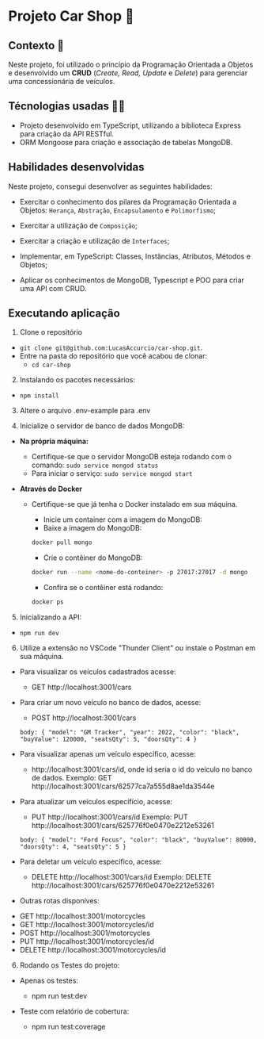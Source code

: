 # Projeto Car Shop :red_car:

## Contexto :selfie:

Neste projeto, foi utilizado o princípio da Programação Orientada a Objetos e desenvolvido um **CRUD** (_Create, Read, Update_ e _Delete_) para gerenciar uma concessionária de veículos.

## Técnologias usadas :technologist:

- Projeto desenvolvido em TypeScript, utilizando a biblioteca Express para criação da API RESTful.
- ORM Mongoose para criação e associação de tabelas MongoDB.

## Habilidades desenvolvidas

Neste projeto, consegui desenvolver as seguintes habilidades:

- Exercitar o conhecimento dos pilares da Programação Orientada a Objetos: `Herança`, `Abstração`, `Encapsulamento` e `Polimorfismo`;

- Exercitar a utilização de `Composição`;

- Exercitar a criação e utilização de `Interfaces`;

- Implementar, em TypeScript: Classes, Instâncias, Atributos, Métodos e Objetos;

- Aplicar os conhecimentos de MongoDB, Typescript e POO para criar uma API com CRUD.

## Executando aplicação

1. Clone o repositório
  * `git clone git@github.com:LucasAccurcio/car-shop.git`.
  * Entre na pasta do repositório que você acabou de clonar:
    * `cd car-shop`

2. Instalando os pacotes necessários:
  - `npm install`

3. Altere o arquivo .env-example para .env

4. Inicialize o servidor de banco de dados MongoDB:
  - **Na própria máquina:**
    * Certifique-se que o servidor MongoDB esteja rodando com o comando:
      `sudo service mongod status`
    - Para iniciar o serviço:
      `sudo service mongod start`
    
  - **Através do Docker**
    * Certifique-se que já tenha o Docker instalado em sua máquina.
      - Inicie um container com a imagem do MongoDB:
       - Baixe a imagem do MongoDB:

        ```sh
        docker pull mongo
        ```

        - Crie o contêiner do MongoDB:

        ```sh
        docker run --name <nome-do-conteiner> -p 27017:27017 -d mongo
        ```

        - Confira se o contêiner está rodando:

        ```sh
        docker ps
        ```

5. Inicializando a API:
  - `npm run dev`

6. Utilize a extensão no VSCode "Thunder Client" ou instale o Postman em sua máquina.
  - Para visualizar os veículos cadastrados acesse:
    * GET http://localhost:3001/cars

  - Para criar um novo veículo no banco de dados, acesse:
    * POST http://localhost:3001/cars
    
    `body: {
      "model": "GM Tracker",
      "year": 2022,
      "color": "black",
      "buyValue": 120000,
      "seatsQty": 5,
      "doorsQty": 4
    }`

  - Para visualizar apenas um veículo específico, acesse:
    * http://localhost:3001/cars/id, onde id seria o id do veículo no banco de dados.
      Exemplo: GET http://localhost:3001/cars/62577ca7a555d8ae1da3544e

  - Para atualizar um veículos especifício, acesse:
    * PUT http://localhost:3001/cars/id
      Exemplo: PUT http://localhost:3001/cars/625776f0e0470e2212e53261

    `body: {
      "model": "Ford Focus",
      "color": "black",
      "buyValue": 80000,
      "doorsQty": 4,
      "seatsQty": 5
    }`

  - Para deletar um veículo específico, acesse:
    * DELETE http://localhost:3001/cars/id
      Exemplo: DELETE http://localhost:3001/cars/625776f0e0470e2212e53261

  - Outras rotas disponíves:
  * GET http://localhost:3001/motorcycles
  * GET http://localhost:3001/motorcycles/id
  * POST http://localhost:3001/motorcycles
  * PUT http://localhost:3001/motorcycles/id
  * DELETE http://localhost:3001/motorcycles/id

6. Rodando os Testes do projeto:
  - Apenas os testes:
    * npm run test:dev

  - Teste com relatório de cobertura:
    * npm run test:coverage